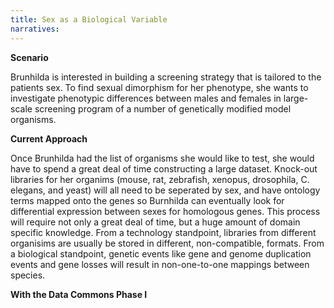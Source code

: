 ```yaml
---
title: Sex as a Biological Variable
narratives:
---
```


**Scenario**

Brunhilda is interested in building a screening strategy that is tailored to the patients sex. To find sexual dimorphism for her phenotype, she wants to investigate phenotypic differences between males and females in large-scale screening program of a number of genetically modified model organisms.

**Current Approach**

Once Brunhilda had the list of organisms she would like to test, she would have to spend a great deal of time constructing a large dataset. Knock-out libraries for her organims (mouse, rat, zebrafish, xenopus, drosophila, C. elegans, and yeast) will all need to be seperated by sex, and have ontology terms mapped onto the genes so Burnhilda can eventually look for differential expression between sexes for homologous genes. This process will require not only a great deal of time, but a huge amount of domain specific knowledge. From a technology standpoint, libraries from different organisims are usually be stored in different, non-compatible, formats. From a biological standpoint, genetic events like gene and genome duplication events and gene losses will result in non-one-to-one mappings between species. 

**With the Data Commons Phase I**
